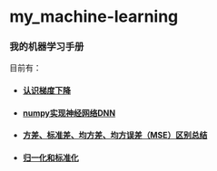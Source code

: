 <!--
 * @Author: your name
 * @Date: 2021-05-28 22:33:31
 * @LastEditTime: 2021-06-01 22:32:03
 * @LastEditors: your name
 * @Description: In User Settings Edit
 * @FilePath: \RLi:\jupyter-workspace\机器学习方法\README.md
-->
# my_machine-learning

### 我的机器学习手册

目前有：

- #### [认识梯度下降](https://github.com/Hardlygo/my_machine-learning/blob/main/%E6%A2%AF%E5%BA%A6%E4%B8%8B%E9%99%8D/Gradient_Descent.ipynb)
- #### [numpy实现神经网络DNN](https://github.com/Hardlygo/my_machine-learning/blob/main/numpy%E6%89%8B%E5%86%99%E7%A5%9E%E7%BB%8F%E7%BD%91%E7%BB%9C/numpy_dnn.ipynb)
- #### [方差、标准差、均方差、均方误差（MSE）区别总结](https://github.com/Hardlygo/my_machine-learning/blob/main/%E6%9C%BA%E5%99%A8%E5%AD%A6%E4%B9%A0%E7%9A%84%E6%95%B0%E5%AD%A6%E7%9F%A5%E8%AF%86/%E6%96%B9%E5%B7%AE%E3%80%81%E6%A0%87%E5%87%86%E5%B7%AE%E3%80%81%E5%9D%87%E6%96%B9%E5%B7%AE%E3%80%81%E5%9D%87%E6%96%B9%E8%AF%AF%E5%B7%AE%EF%BC%88MSE%EF%BC%89%E5%8C%BA%E5%88%AB%E6%80%BB%E7%BB%93.pdf)
- #### [归一化和标准化](https://github.com/Hardlygo/my_machine-learning/blob/main/%E6%9C%BA%E5%99%A8%E5%AD%A6%E4%B9%A0%E7%9A%84%E6%95%B0%E5%AD%A6%E7%9F%A5%E8%AF%86/%E5%BD%92%E4%B8%80%E5%8C%96%E5%92%8C%E6%A0%87%E5%87%86%E5%8C%96.ipynb)
